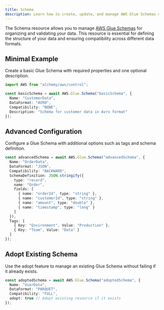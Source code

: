 ```yaml
---
title: Schema
description: Learn how to create, update, and manage AWS Glue Schemas using Alchemy Cloud Control.
---
```


The Schema resource allows you to manage [AWS Glue Schemas](https://docs.aws.amazon.com/glue/latest/userguide/) for organizing and validating your data. This resource is essential for defining the structure of your data and ensuring compatibility across different data formats.

## Minimal Example

Create a basic Glue Schema with required properties and one optional description.

```ts
import AWS from "alchemy/aws/control";

const basicSchema = await AWS.Glue.Schema("basicSchema", {
  Name: "CustomerData",
  DataFormat: "AVRO",
  Compatibility: "NONE",
  Description: "Schema for customer data in Avro format"
});
```

## Advanced Configuration

Configure a Glue Schema with additional options such as tags and schema definition.

```ts
const advancedSchema = await AWS.Glue.Schema("advancedSchema", {
  Name: "OrderData",
  DataFormat: "JSON",
  Compatibility: "BACKWARD",
  SchemaDefinition: JSON.stringify({
    type: "record",
    name: "Order",
    fields: [
      { name: "orderId", type: "string" },
      { name: "customerId", type: "string" },
      { name: "amount", type: "double" },
      { name: "timestamp", type: "long" }
    ]
  }),
  Tags: [
    { Key: "Environment", Value: "Production" },
    { Key: "Team", Value: "Data" }
  ]
});
```

## Adopt Existing Schema

Use the adopt feature to manage an existing Glue Schema without failing if it already exists.

```ts
const adoptedSchema = await AWS.Glue.Schema("adoptedSchema", {
  Name: "UserData",
  DataFormat: "PARQUET",
  Compatibility: "FULL",
  adopt: true // Adopt existing resource if it exists
});
```
